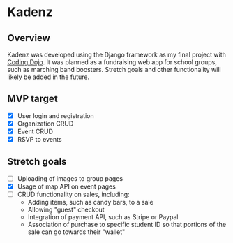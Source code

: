 # Kadenz

## Overview

Kadenz was developed using the Django framework as my final project with [Coding Dojo](https://www.codingdojo.com/). It was planned as a fundraising web app for school groups, such as marching band boosters. Stretch goals and other functionality will likely be added in the future.

## MVP target

- [x] User login and registration
- [x] Organization CRUD
- [x] Event CRUD
- [x] RSVP to events

## Stretch goals

- [ ] Uploading of images to group pages
- [x] Usage of map API on event pages
- [ ] CRUD functionality on sales, including:
  - Adding items, such as candy bars, to a sale
  - Allowing "guest" checkout
  - Integration of payment API, such as Stripe or Paypal
  - Association of purchase to specific student ID so that portions of the sale can go towards their "wallet"
